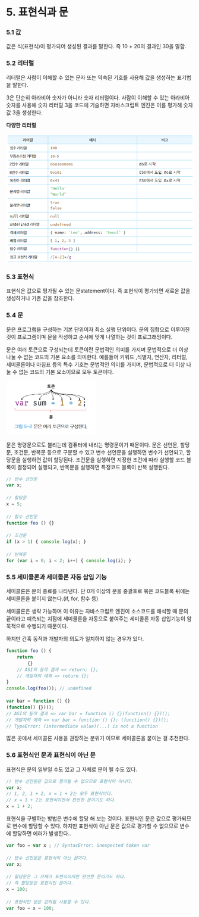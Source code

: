 # 5. 표현식과 문

### 5.1 값

값은 식(표현식)이 평가되어 생성된 결과를 말한다. 즉 10 + 20의 결과인 30을 말함.

### 5.2 리터럴

리터럴은 사람이 이해할 수 있는 문자 또는 약속된 기호를 사용해 값을 생성하는 표기법을 말한다.

3은 단순히 아라비아 숫자가 아니라 숫자 리터럴이다. 사람이 이해할 수 있는 아라비아 숫자를 사용해 숫자 리터럴 3을 코드에 기술하면 자바스크립트 엔진은 이를 평가해 숫자 값 3을 생성한다.

**다양한 리터럴**

![Untitled](assets/5-1.png)

### 5.3 표현식

표현식은 값으로 평가될 수 있는 문statement이다. 즉 표현식이 평가되면 새로운 값을 생성하거나 기존 값을 참조한다.

### 5.4 문

문은 프로그램을 구성하는 기본 단위이자 최소 실행 단위이다. 문의 집합으로 이루어진 것이 프로그램이며 문을 작성하고 순서에 맞게 나열하는 것이 프로그래밍이다.

문은 여러 토큰으로 구성되는데 토큰이란 문법적인 의미를 가지며 문법적으로 더 이상 나눌 수 없는 코드의 기본 요소를 의미한다. 예를들어 키워드 ,식별자, 연산자, 리터럴, 세미콜론이나 마침표 등의 특수 기호는 문법적인 의미를 가지며, 문법적으로 더 이상 나눌 수 없는 코드의 기본 요소이므로 모두 토큰이다.

![Untitled](assets/5-2.png)

문은 명령문으로도 불리는데 컴퓨터에 내리는 명령문이기 때문이다. 문은 선언문, 할당문, 조건문, 반복문 등으로 구분할 수 있고 변수 선언문을 실행하면 변수가 선언되고, 할당문을 실행하면 값이 할당된다. 조건문을 실행하면 지정한 조건에 따라 실행할 코드 블록이 결정되어 실행되고, 반목문을 실행하면 특정코드 블록이 반복 실행된다.

```jsx
// 변수 선언문
var x;

// 할당문
x = 5;

// 함수 선언문
function foo () {}

// 조건문
if (x > 1) { console.log(x); }

// 반복문
for (var i = 0; i < 2; i++) { console.log(i); }
```

### 5.5 세미콜론과 세미콜론 자동 삽입 기능

세미콜론은 문의 종료를 나타낸다. 단 0개 이상의 문을 중괄호로 묶은  코드블록 뒤에는 세미콜론을 붙이지 않는다.(if, for, 함수 등)

세미콜론은 생략 가능하며 이 이유는 자바스크립트 엔진이 소스코드를 해석할 때 문의 끝이라고 예측되는 지점에 세미콜론을 자동으로 붙여주는 세미콜론 자동 삽입기능이 암묵적으로 수행되기 때문이다.

하지만 간혹 동작과 개발자의 의도가 일치하지 않는 경우가 있다.

```jsx
function foo () {
	return
		{}
	// ASI의 동작 결과 => return; {};
	// 개발자의 예측 => return {};
}
console.log(foo()); // undefined

var bar = function () {}
(function() {})();
// ASI의 동작 결과 => var bar = function () {}(function() {})();
// 개발자의 예측 => var bar = function () {}; (function() {})();
// TypeError: (intermediate value)(...) is not a function
```

많은 곳에서 세미콜론 사용을 권장하는 분위기 이므로 세미콜론을 붙이는 걸 추천한다.

### 5.6 표현식인 문과 표현식이 아닌 문

표현식은 문의 일부일 수도 있고 그 자체로 문이 될 수도 있다.

```jsx
// 변수 선언문은 값으로 평가될 수 없으므로 표현식이 아니다.
var x;
// 1, 2, 1 + 2, x = 1 + 2는 모두 표현식이다.
// x = 1 + 2는 표현식이면서 완전한 문이기도 하다.
x = 1 + 2;
```

표현식을 구별하는 방법은 변수에 할당 해 보는 것이다. 표현식인 문은 값으로 평가되므로 변수에 할당할 수 있다. 하지만 표현식이 아닌 문은 값으로 평가할 수 없으므로 변수에 할당하면 에러가  발생한다..

```jsx
var foo = var x ; // SyntacError: Unexpected token var

// 변수 선언문은 표현식이 아닌 문이다.
var x;

// 할당문은 그 자체가 표현식이지만 완전한 문이기도 하다.
// 즉 할당문은 표현식인 문이다.
x = 100;

// 표현식인 문은 값처럼 사용할 수 있다.
var foo = x = 100;
```